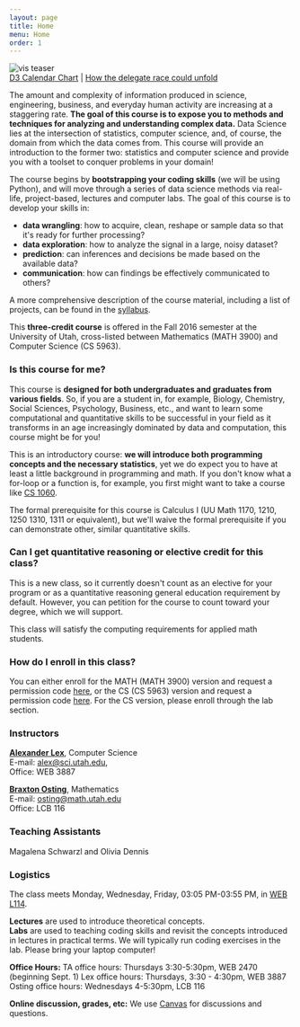 ```yaml
---
layout: page
title: Home
menu: Home
order: 1
---
```


<img src="{{ site.baseurl }}/assets/i/teaser.png" alt="vis teaser" class="full-width-img"/>

<div class="credits">
<a href="http://www.samselikoff.com/writings/intro-to-d3/">D3 Calendar Chart</a> | 
<a href="http://www.nytimes.com/interactive/2016/03/30/upshot/trump-clinton-delegate-calculator.html">How the delegate race could unfold</a>
</div>

The amount and complexity of information produced in science, engineering, business, and everyday human activity are increasing at a staggering rate. **The goal of this course is to expose you to methods and techniques for analyzing and understanding complex data.** Data Science lies at the intersection of statistics, computer science, and, of course, the domain from which the data comes from. This course will provide an introduction to the former two: statistics and computer science and provide you with a toolset to conquer problems in your domain! 

 
The course begins by **bootstrapping your coding skills** (we will be using Python), and will move through a series of data science methods via real-life, project-based, lectures and computer labs. The goal of this course is to develop your skills in: 
 
  * **data wrangling**: how to acquire, clean, reshape or sample data so that it's ready for further processing?
  * **data exploration**: how to analyze the signal in a large, noisy dataset?
  * **prediction**: can inferences and decisions be made based on the available data? 
  * **communication**: how can findings be effectively communicated to others?

A more comprehensive description of the course material, including a list of projects, can be found in the [syllabus]({{site.baseurl}}/syllabus/). 

This **three-credit course** is offered in the Fall 2016 semester at the University of Utah, cross-listed between Mathematics (MATH 3900) and Computer Science (CS 5963). 

### Is this course for me? 

This course is **designed for both undergraduates and graduates from various fields**. 
So, if you are a student in, for example, Biology, Chemistry, Social Sciences, Psychology, Business, etc., and want to learn some computational and quantitative skills to be successful in your field as it transforms in an age increasingly dominated by data and computation, this course might be for you! 


This is an introductory course: **we will introduce both programming concepts and the necessary statistics**, yet we do expect you to have at least a little background in programming and math. If you don't know what a for-loop or a function is, for example, you first might want to take a course like [CS 1060](http://www.sci.utah.edu/~beiwang/teaching/cs1060.html).  

The formal prerequisite for this course is Calculus I (UU Math 1170, 1210, 1250 1310, 1311 or equivalent), but we'll waive the formal prerequisite if you can demonstrate other, similar quantitative skills. 

### Can I get quantitative reasoning or elective credit for this class?
 
This is a new class, so it currently doesn't count as an elective for your program or as a quantitative reasoning general education requirement by default. However, you can petition for the course to count toward your degree, which we will support. 

This class will satisfy the computing requirements for applied math students.

### How do I enroll in this class?

You can either enroll for the MATH (MATH 3900) version and request a permission code [here](https://mail.math.utah.edu/prereq/student/prereq_request_2016fall/), or the CS (CS 5963) version and request a permission code [here](http://www.cs.utah.edu/forms/permission-code-request/). For the CS version, please enroll through the lab section. 

### Instructors

**[Alexander Lex](http://alexander-lex.net)**, Computer Science   
E-mail: [alex@sci.utah.edu](mailto:alex@sci.utah.edu),   
Office: WEB 3887

**[Braxton Osting](http://www.math.utah.edu/~osting/)**, Mathematics   
E-mail: [osting@math.utah.edu](osting@math.utah.edu)  
Office: LCB 116

### Teaching Assistants

Magalena Schwarzl and Olivia Dennis 

### Logistics

The class meets Monday, Wednesday, Friday, 03:05 PM-03:55 PM, in [WEB L114](https://www.google.at/maps/place/Warnock+Engineering+Bldg,+Salt+Lake+City,+UT+84112,+USA/@40.767762,-111.845201,17z/data=!3m1!4b1!4m2!3m1!1s0x87525f8e1c8db121:0x9dd5415ccbe24f0b?hl=en). 

**Lectures** are used to introduce theoretical concepts.   
**Labs** are used to teaching coding skills and revisit the concepts introduced in lectures in practical terms. We will typically run coding exercises in the lab. Please bring your laptop computer!   

**Office Hours:** 
TA office hours: Thursdays 3:30-5:30pm, WEB 2470 (beginning Sept. 1)
Lex office hours: Thursdays, 3:30 - 4:30pm, WEB 3887
Osting office hours: Wednesdays 4-5:30pm, LCB 116 


**Online discussion, grades, etc:** We use [Canvas](https://utah.instructure.com/courses/389967) for discussions and questions. 



